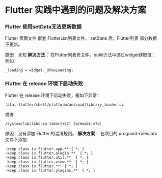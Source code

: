 # Flutter 实践中遇到的问题及解决方案
### Flutter 使用setData无法更新数据
Flutter 页面文件 嵌套 FlutterList列表文件，
setState 后，Flutter列表 部分数据不更新。

原因：未知
**解决方法**：
在Flutter列表页文件，build方法中通过widget获取值：
例如：
```
_loading = widget._showLoading;
```

### Flutter 在 release 环境下启动失败
Flutter 在 release 环境下启动失败，报如下异常：
```
fatal flutter/shell/platform/android/library_loader.cc
```
或者
```
/system/lib/libc.so (abort+57) [armeabi-v7a]
```

原因：没有添加 Flutter 的混淆规则。
**解决方案**：
在项目的  proguard-rules.pro 文件下添加
```
-keep class io.flutter.app.** { *; }
-keep class io.flutter.plugin.**  { *; }
-keep class io.flutter.util.**  { *; }
-keep class io.flutter.view.**  { *; }
-keep class io.flutter.**  { *; }
-keep class io.flutter.plugins.**  { *; }
```

